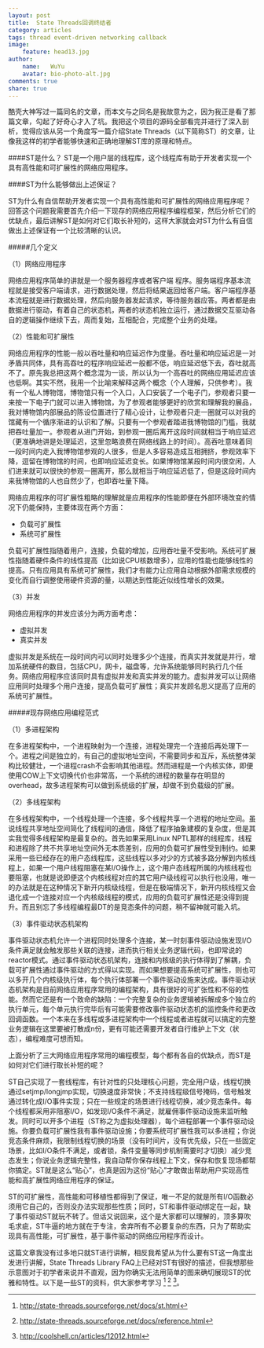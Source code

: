 ```yaml
---
layout: post
title:  State Threads回调终结者
category: articles
tags: thread event-driven networking callback
image:
    feature: head13.jpg
author:
    name:   WuYu
    avatar: bio-photo-alt.jpg
comments: true
share: true
---
```


酷壳大神写过一篇同名的文章，而本文与之同名是我故意为之，因为我正是看了那篇文章，勾起了好奇心才入了坑。我把这个项目的源码全部看完并进行了深入剖析，觉得应该从另一个角度写一篇介绍State Threads（以下简称ST）的文章，让像我这样的初学者能够快速和正确地理解ST库的原理和特点。

####ST是什么？
ST是一个用户层的线程库，这个线程库有助于开发者实现一个具有高性能和可扩展性的网络应用程序。

####ST为什么能够做出上述保证？

ST为什么有自信帮助开发者实现一个具有高性能和可扩展性的网络应用程序呢？回答这个问题我需要首先介绍一下现存的网络应用程序编程框架，然后分析它们的优缺点，最后讲解ST是如何对它们取长补短的，这样大家就会对ST为什么有自信做出上述保证有一个比较清晰的认识。

#####几个定义

（1）网络应用程序

网络应用程序简单的讲就是一个服务器程序或者客户端 程序。服务端程序基本流程就是接受客户端请求，进行数据处理，然后将结果返回给客户端。客户端程序基本流程就是进行数据处理，然后向服务器发起请求，等待服务器应答。两者都是由数据进行驱动，有着自己的状态机，两者的状态机独立运行，通过数据交互驱动各自的逻辑操作继续下去，周而复始，互相配合，完成整个业务的处理。

（2）性能和可扩展性

网络应用程序的性能一般以吞吐量和响应延迟作为度量。吞吐量和响应延迟是一对矛盾共同体，具有高吞吐的程序响应延迟一般都不低，响应延迟低下去，吞吐就高不了。原先我总把这两个概念混为一谈，所以认为一个高吞吐的网络应用延迟应该也低啊。其实不然，我用一个比喻来解释这两个概念（个人理解，只供参考）。我有一个私人博物馆，博物馆只有一个入口，入口安装了一个电子门，参观者只要一来按一下电子门就可以进入博物馆，为了参观者能够更好的欣赏和理解我的展品，我对博物馆内部展品的陈设位置进行了精心设计，让参观者只走一圈就可以对我的馆藏有一个循序渐进的认识和了解。只要有一个参观者踏进我博物馆的门槛，我就把吞吐量加一。参观者从进门开始，到参观一圈后离开这段时间就相当于响应延迟（更准确地讲是处理延迟，这里忽略浪费在网络线路上的时间）。高吞吐意味着同一段时间内走入我博物馆参观的人很多，但是人多容易造成互相拥挤，参观效率下降，逗留在博物馆的时间，也即响应延迟变长。如果博物馆某段时间内很空闲，人们进来就可以很快的参观一圈离开，那么就相当于响应延迟低了，但是这段时间内来我博物馆的人也自然少了，也即吞吐量下降。

网络应用程序的可扩展性粗略的理解就是应用程序的性能即便在外部环境改变的情况下仍能保持，主要体现在两个方面：

- 负载可扩展性
- 系统可扩展性

负载可扩展性指随着用户，连接，负载的增加，应用吞吐量不受影响。系统可扩展性指随着硬件条件的线性提高（比如说CPU核数增多），应用的性能也能够线性的提高。只有应用具有系统可扩展性，我们才有能力让应用自动根据外部需求规模的变化而自行调整使用硬件资源的量，以期达到性能近似线性增长的效果。

（3）并发

网络应用程序的并发应该分为两方面考虑：

- 虚拟并发
- 真实并发

虚拟并发是系统在一段时间内可以同时处理多少个连接，而真实并发就是并行，增加系统硬件的数目，包括CPU，网卡，磁盘等，允许系统能够同时执行几个任务。网络应用程序应该同时具有虚拟并发和真实并发的能力。虚拟并发可以让网络应用同时处理多个用户连接，提高负载可扩展性；真实并发顾名思义提高了应用的系统可扩展性。

#####现存网络应用编程范式

（1）多进程架构

在多进程架构中，一个进程映射为一个连接，进程处理完一个连接后再处理下一个。进程之间是独立的，有自己的虚拟地址空间，不需要同步和互斥，系统整体架构比较健壮，一个进程crash不会影响其他进程。然而进程是一个内核实体，即便使用COW上下文切换代价也非常高，一个系统的进程的数量存在明显的overhead，故多进程架构可以做到系统级的扩展，却做不到负载级的扩展。

（2）多线程架构

在多线程架构中，一个线程处理一个连接，多个线程共享一个进程的地址空间。虽说线程共享地址空间简化了线程间的通信，降低了程序抽象建模的复杂度，但是其实我觉得多线程架构是最复杂的。首先如果采用Linux NPTL那样的线程库，线程和进程除了共不共享地址空间外无本质差别，应用的负载可扩展性受到制约。如果采用一些已经存在的用户态线程库，这些线程以多对少的方式被多路分解到内核线程上，如果一个用户线程阻塞在某I/O操作上，这个用户态线程所属的内核线程也要阻塞，也就是说即便这个内核线程对应的其它用户级线程可以执行也没用，唯一的办法就是在这种情况下新开内核级线程，但是在极端情况下，新开内核线程又会退化成一个连接对应一个内核级线程的模式，应用的负载可扩展性还是没得到提升。而且别忘了多线程编程最DT的是竞态条件的问题，稍不留神就可能入坑。

（3）事件驱动状态机架构

事件驱动状态机允许一个进程同时处理多个连接，某一时刻事件驱动设施发现I/O条件满足就会触发那些关联的连接，进而执行相关业务逻辑代码，也即常说的reactor模式。通过事件驱动状态机架构，连接和内核级的执行体得到了解耦，负载可扩展性通过事件驱动的方式得以实现。而如果想要提高系统可扩展性，则也可以多开几个内核级执行体，每个执行体部署一个事件驱动设施来达成。事件驱动状态机架构是目前网络应用程序常用的编程架构，具有很好的可扩张性和不俗的性能。然而它还是有一个致命的缺陷：一个完整复杂的业务逻辑被拆解成多个独立的执行单元，每个单元执行完毕后有可能需要修改事件驱动状态机的监控条件和更改回调函数。一个本来在多线程或多进程架构中一个线程或者进程就可以搞定的完整业务逻辑在这里要被打散成n份，更有可能还需要开发者自行维护上下文（状态），编程难度可想而知。

上面分析了三大网络应用程序常用的编程模型，每个都有各自的优缺点，而ST是如何对它们进行取长补短的呢？

ST自己实现了一套线程库，有针对性的只处理核心问题，完全用户级，线程切换通过setjmp/longjmp实现，切换速度非常快；不支持线程级信号掩码，信号触发通过转化成I/O事件实现；只在一些规定的场景进行线程切换，减少竞态条件。每个线程都采用非阻塞I/O，如发现I/O条件不满足，就雇佣事件驱动设施来监听触发。同时可以开多个进程（ST称之为虚拟处理器），每个进程部署一个事件驱动设施。你要负载可扩展性我有事件驱动设施；你要系统可扩展性我可以多进程；你说竞态条件麻烦，我限制线程切换的场景（没有时间片，没有优先级，只在一些固定场景，比如I/O条件不满足，或者锁，条件变量等同步机制需要时才切换）减少竞态发生；你说业务逻辑完整性，我自动帮你保存线程上下文，保存和恢复现场都帮你搞定。ST就是这么“贴心”，也真是因为这份“贴心”才敢做出帮助用户实现高性能和高扩展性网络应用程序的保证。

ST的可扩展性，高性能和可移植性都得到了保证，唯一不足的就是所有I/O函数必须用它自己的，否则没办法实现那些性质；同时，ST和事件驱动绑定在一起，缺了事件驱动ST就玩不转了。但话又说回来，这个是大家都可以理解的，顶多算吹毛求疵，ST牛逼的地方就在于专注，舍弃所有不必要复杂的东西，只为了帮助实现具有高性能，可扩展性，基于事件驱动的网络应用程序而设计。

这篇文章我没有过多地只就ST进行讲解，相反我希望从为什么要有ST这一角度出发进行讲解，State Threads Library FAQ上已经对ST有很好的描述，但我想那些示意图对于初学者来说并不直观，因为你确实无法用简单的图来确切展现ST的优雅和特性。以下是一些ST的资料，供大家参考学习 [^1] [^2] [^3]。

[^1]: <http://state-threads.sourceforge.net/docs/st.html>

[^2]: <http://state-threads.sourceforge.net/docs/reference.html>

[^3]: <http://coolshell.cn/articles/12012.html>
